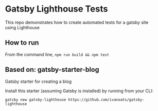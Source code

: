 # Gatsby Lighthouse Tests

This repo demonstrates how to create automated tests for a gatsby site using Lighthouse

## How to run

From the command line, `npm run build && npm test`

## Based on: gatsby-starter-blog

Gatsby starter for creating a blog

Install this starter (assuming Gatsby is installed) by running from your CLI:

`gatsby new gatsby-lighthouse https://github.com/ivanoats/gatsby-lighthouse`

